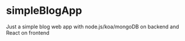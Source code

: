 # simpleBlogApp

Just a simple blog web app with node.js/koa/mongoDB on backend and React on frontend
